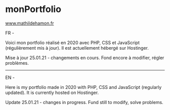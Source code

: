 # monPortfolio

www.mathildehamon.fr

FR -

Voici mon portfolio réalisé en 2020 avec PHP, CSS et JavaScript (régulièrement mis à jour). Il est actuellement hébergé sur Hostinger.

Mise à jour 25.01.21 - changements en cours. Fond encore à modifier, régler problèmes.
__________

EN -

Here is my portfolio made in 2020 with PHP, CSS and JavaScript (regularly updated). It is currently hosted on Hostinger.

Update 25.01.21 - changes in progress. Fund still to modify, solve problems.
